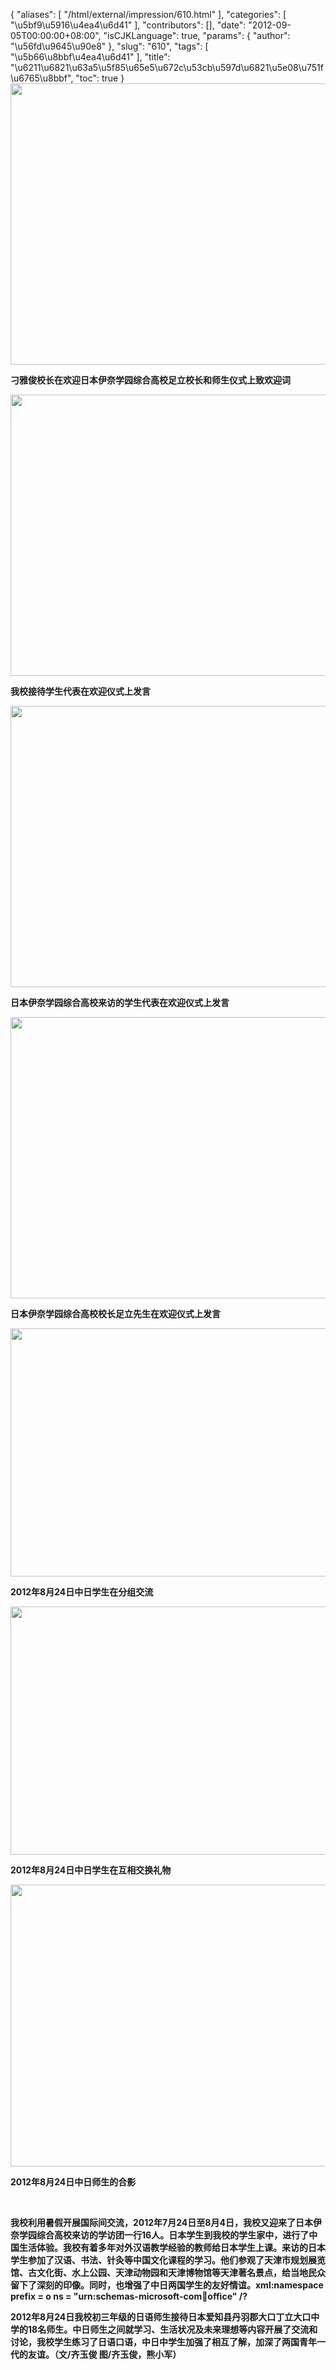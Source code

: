 {
    "aliases": [
        "/html/external/impression/610.html"
    ],
    "categories": [
        "\u5bf9\u5916\u4ea4\u6d41"
    ],
    "contributors": [],
    "date": "2012-09-05T00:00:00+08:00",
    "isCJKLanguage": true,
    "params": {
        "author": "\u56fd\u9645\u90e8"
    },
    "slug": "610",
    "tags": [
        "\u5b66\u8bbf\u4ea4\u6d41"
    ],
    "title": "\u6211\u6821\u63a5\u5f85\u65e5\u672c\u53cb\u597d\u6821\u5e08\u751f\u6765\u8bbf",
    "toc": true
}
**<img
    src="https://cdn.tfls.online/mirror/full/7856e97f53b1cfbcad440cb7f428b242989bc30c.jpg"
    style="display:block;margin-left:auto;margin-right:auto;"
    decoding="async"
    fetchpriority="auto"
    loading="lazy"
    height="450"
    width="600"
/>**

**刁雅俊校长在欢迎日本伊奈学园综合高校足立校长和师生仪式上致欢迎词**

**<img
    src="https://cdn.tfls.online/mirror/full/4604f662a1ed5a9ff4f38cee85e5ba997e74d173.jpg"
    style="display:block;margin-left:auto;margin-right:auto;"
    decoding="async"
    fetchpriority="auto"
    loading="lazy"
    height="450"
    width="600"
/>**

**我校接待学生代表在欢迎仪式上发言**

**<img
    src="https://cdn.tfls.online/mirror/full/5c47225a32c8f6de913075f0444d180a732d9090.jpg"
    style="display:block;margin-left:auto;margin-right:auto;"
    decoding="async"
    fetchpriority="auto"
    loading="lazy"
    height="450"
    width="600"
/>**

**日本伊奈学园综合高校来访的学生代表在欢迎仪式上发言**

**<img
    src="https://cdn.tfls.online/mirror/full/2cabbc667cbbe07089c1773d47fabc5eaf87258b.jpg"
    style="display:block;margin-left:auto;margin-right:auto;"
    decoding="async"
    fetchpriority="auto"
    loading="lazy"
    height="450"
    width="600"
/>**

**日本伊奈学园综合高校校长足立先生在欢迎仪式上发言**

**<img
    src="https://cdn.tfls.online/mirror/full/e2446e74be75762c890695b34a2362493ddb9f70.jpg"
    style="display:block;margin-left:auto;margin-right:auto;"
    decoding="async"
    fetchpriority="auto"
    loading="lazy"
    height="397"
    width="600"
/>**

**2012年8月24日中日学生在分组交流**

**<img
    src="https://cdn.tfls.online/mirror/full/f49957d426166d03837740ad1cee992b4646b36d.jpg"
    style="display:block;margin-left:auto;margin-right:auto;"
    decoding="async"
    fetchpriority="auto"
    loading="lazy"
    height="397"
    width="600"
/>**

**2012年8月24日中日学生在互相交换礼物**

**<img
    src="https://cdn.tfls.online/mirror/full/65c78e8f0dc68ee3b3df266c186cb772eac2334c.jpg"
    style="display:block;margin-left:auto;margin-right:auto;"
    decoding="async"
    fetchpriority="auto"
    loading="lazy"
    height="451"
    width="600"
/>**

**2012年8月24日中日师生的合影**

 

**我校利用暑假开展国际间交流，2012年7月24日至8月4日，我校又迎来了日本伊奈学园综合高校来访的学访团一行16人。日本学生到我校的学生家中，进行了中国生活体验。我校有着多年对外汉语教学经验的教师给日本学生上课。来访的日本学生参加了汉语、书法、针灸等中国文化课程的学习。他们参观了天津市规划展览馆、古文化街、水上公园、天津动物园和天津博物馆等天津著名景点，给当地民众留下了深刻的印像。同时，也增强了中日两国学生的友好情谊。xml:namespace prefix = o ns = "urn:schemas-microsoft-com:office:office" /?**

**2012年8月24日我校初三年级的日语师生接待日本爱知县丹羽郡大口丁立大口中学的18名师生。中日师生之间就学习、生活状况及未来理想等内容开展了交流和讨论，我校学生练习了日语口语，中日中学生加强了相互了解，加深了两国青年一代的友谊。（文/齐玉俊 图/齐玉俊，熊小军）**

